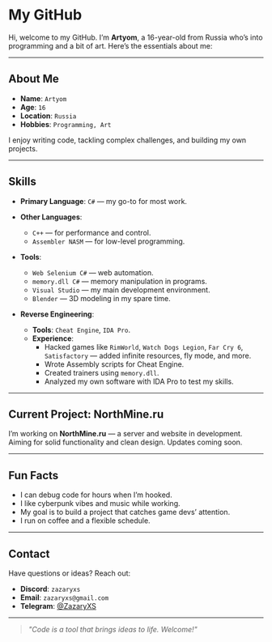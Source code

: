 # My GitHub

Hi, welcome to my GitHub. I’m **Artyom**, a 16-year-old from Russia who’s into programming and a bit of art. Here’s the essentials about me:

---

## About Me
- **Name**: `Artyom`  
- **Age**: `16`  
- **Location**: `Russia`  
- **Hobbies**: `Programming, Art`  

I enjoy writing code, tackling complex challenges, and building my own projects.

---

## Skills
- **Primary Language**: `C#` — my go-to for most work.  
- **Other Languages**:  
  - `C++` — for performance and control.  
  - `Assembler NASM` — for low-level programming.  

- **Tools**:  
  - `Web Selenium C#` — web automation.  
  - `memory.dll C#` — memory manipulation in programs.  
  - `Visual Studio` — my main development environment.  
  - `Blender` — 3D modeling in my spare time.  

- **Reverse Engineering**:  
  - **Tools**: `Cheat Engine`, `IDA Pro`.  
  - **Experience**:  
    - Hacked games like `RimWorld`, `Watch Dogs Legion`, `Far Cry 6`, `Satisfactory` — added infinite resources, fly mode, and more.  
    - Wrote Assembly scripts for Cheat Engine.  
    - Created trainers using `memory.dll`.  
    - Analyzed my own software with IDA Pro to test my skills.  

---

## Current Project: NorthMine.ru
I’m working on **NorthMine.ru** — a server and website in development. Aiming for solid functionality and clean design. Updates coming soon.

---

## Fun Facts
- I can debug code for hours when I’m hooked.  
- I like cyberpunk vibes and music while working.  
- My goal is to build a project that catches game devs’ attention.  
- I run on coffee and a flexible schedule.  

---

## Contact
Have questions or ideas? Reach out:  
- **Discord**: `zazaryxs`  
- **Email**: `zazaryxs@gmail.com`  
- **Telegram**: [@ZazaryXS](https://t.me/ZazaryXS)  

---

> *"Code is a tool that brings ideas to life. Welcome!"*  